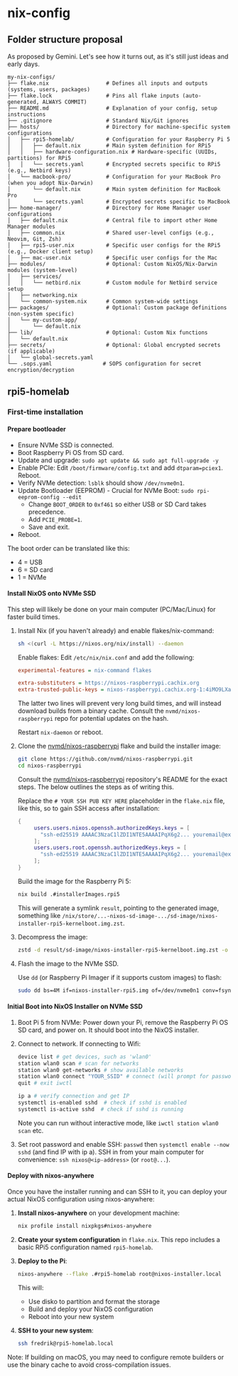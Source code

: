 # nix-config

## Folder structure proposal

As proposed by Gemini. Let's see how it turns out, as it's still just ideas and
early days.

```text
my-nix-configs/
├── flake.nix                  # Defines all inputs and outputs (systems, users, packages)
├── flake.lock                 # Pins all flake inputs (auto-generated, ALWAYS COMMIT)
├── README.md                  # Explanation of your config, setup instructions
├── .gitignore                 # Standard Nix/Git ignores
├── hosts/                     # Directory for machine-specific system configurations
│   ├── rpi5-homelab/          # Configuration for your Raspberry Pi 5
│   │   ├── default.nix        # Main system definition for RPi5
│   │   ├── hardware-configuration.nix # Hardware-specific (UUIDs, partitions) for RPi5
│   │   └── secrets.yaml       # Encrypted secrets specific to RPi5 (e.g., Netbird keys)
│   └── macbook-pro/           # Configuration for your MacBook Pro (when you adopt Nix-Darwin)
│       └── default.nix        # Main system definition for MacBook Pro
│       └── secrets.yaml       # Encrypted secrets specific to MacBook
├── home-manager/              # Directory for Home Manager user configurations
│   ├── default.nix            # Central file to import other Home Manager modules
│   ├── common.nix             # Shared user-level configs (e.g., Neovim, Git, Zsh)
│   ├── rpi5-user.nix          # Specific user configs for the RPi5 (e.g., Docker client setup)
│   ├── mac-user.nix           # Specific user configs for the Mac
├── modules/                   # Optional: Custom NixOS/Nix-Darwin modules (system-level)
│   ├── services/
│   │   └── netbird.nix        # Custom module for Netbird service setup
│   ├── networking.nix
│   └── common-system.nix      # Common system-wide settings
├── packages/                  # Optional: Custom package definitions (non-system specific)
│   └── my-custom-app/
│       └── default.nix
├── lib/                       # Optional: Custom Nix functions
│   └── default.nix
├── secrets/                   # Optional: Global encrypted secrets (if applicable)
│   └── global-secrets.yaml
└── .sops.yaml                # SOPS configuration for secret encryption/decryption
```

## rpi5-homelab

### First-time installation

#### Prepare bootloader

- Ensure NVMe SSD is connected.
- Boot Raspberry Pi OS from SD card.
- Update and upgrade: `sudo apt update && sudo apt full-upgrade -y`
- Enable PCIe: Edit `/boot/firmware/config.txt` and add `dtparam=pciex1`.
  Reboot.
- Verify NVMe detection: `lsblk` should show `/dev/nvme0n1`.
- Update Bootloader (EEPROM) - Crucial for NVMe Boot:
  `sudo rpi-eeprom-config --edit`
  - Change `BOOT_ORDER` to `0xf461` so either USB or SD Card takes precedence.
  - Add `PCIE_PROBE=1`.
  - Save and exit.
- Reboot.

The boot order can be translated like this:

- 4 = USB
- 6 = SD card
- 1 = NVMe

#### Install NixOS onto NVMe SSD

This step will likely be done on your main computer (PC/Mac/Linux) for faster
build times.

1. Install Nix (if you haven't already) and enable flakes/nix-command:

   ```sh
   sh <(curl -L https://nixos.org/nix/install) --daemon
   ```

   Enable flakes: Edit `/etc/nix/nix.conf` and add the following:

   ```ini
   experimental-features = nix-command flakes

   extra-substituters = https://nixos-raspberrypi.cachix.org
   extra-trusted-public-keys = nixos-raspberrypi.cachix.org-1:4iMO9LXa8BqhU+Rpg6LQKiGa2lsNh/j2oiYLNOQ5sPI=
   ```

   The latter two lines will prevent very long build times, and will instead
   download builds from a binary cache. Consult the `nvmd/nixos-raspberrypi`
   repo for potential updates on the hash.

   Restart `nix-daemon` or reboot.

2. Clone the [nvmd/nixos-raspberrypi](https://github.com/nvmd/nixos-raspberrypi)
   flake and build the installer image:

   ```sh
   git clone https://github.com/nvmd/nixos-raspberrypi.git
   cd nixos-raspberrypi
   ```

   Consult the
   [nvmd/nixos-raspberrypi](https://github.com/nvmd/nixos-raspberrypi)
   repository's README for the exact steps. The below outlines the steps as of
   writing this.

   Replace the `# YOUR SSH PUB KEY HERE` placeholder in the `flake.nix` file,
   like this, so to gain SSH access after installation:

   ```nix
   {
        users.users.nixos.openssh.authorizedKeys.keys = [
          "ssh-ed25519 AAAAC3NzaC1lZDI1NTE5AAAAIPqX6g2... youremail@example.com"
        ];
        users.users.root.openssh.authorizedKeys.keys = [
          "ssh-ed25519 AAAAC3NzaC1lZDI1NTE5AAAAIPqX6g2... youremail@example.com"
        ];
   }
   ```

   Build the image for the Raspberry Pi 5:

   ```sh
   nix build .#installerImages.rpi5
   ```

   This will generate a symlink `result`, pointing to the generated image,
   something like
   `/nix/store/...-nixos-sd-image-.../sd-image/nixos-installer-rpi5-kernelboot.img.zst`.

3. Decompress the image:

   ```sh
   zstd -d result/sd-image/nixos-installer-rpi5-kernelboot.img.zst -o nixos-installer-rpi5.img
   ```

4. Flash the image to the NVMe SSD.

   Use `dd` (or Raspberry Pi Imager if it supports custom images) to flash:

   ```sh
   sudo dd bs=4M if=nixos-installer-rpi5.img of=/dev/nvme0n1 conv=fsync status=progress
   ```

#### Initial Boot into NixOS Installer on NVMe SSD

1. Boot Pi 5 from NVMe: Power down your Pi, remove the Raspberry Pi OS SD card,
   and power on. It should boot into the NixOS installer.
2. Connect to network. If connecting to Wifi:

   ```sh
   device list # get devices, such as 'wlan0'
   station wlan0 scan # scan for networks
   station wlan0 get-networks # show available networks
   station wlan0 connect "YOUR_SSID" # connect (will prompt for password)
   quit # exit iwctl

   ip a # verify connection and get IP
   systemctl is-enabled sshd  # check if sshd is enabled
   systemctl is-active sshd  # check if sshd is running
   ```

   Note you can run without interactive mode, like `iwctl station wlan0 scan`
   etc.

3. Set root password and enable SSH: `passwd` then `systemctl enable --now sshd`
   (and find IP with ip a). SSH in from your main computer for convenience:
   `ssh nixos@<ip-address>` (or `root@...`).

#### Deploy with nixos-anywhere

Once you have the installer running and can SSH to it, you can deploy your
actual NixOS configuration using nixos-anywhere:

1. **Install nixos-anywhere** on your development machine:

   ```sh
   nix profile install nixpkgs#nixos-anywhere
   ```

2. **Create your system configuration** in `flake.nix`. This repo includes a
   basic RPi5 configuration named `rpi5-homelab`.

3. **Deploy to the Pi**:

   ```sh
   nixos-anywhere --flake .#rpi5-homelab root@nixos-installer.local
   ```

   This will:
   - Use disko to partition and format the storage
   - Build and deploy your NixOS configuration
   - Reboot into your new system

4. **SSH to your new system**:

   ```sh
   ssh fredrik@rpi5-homelab.local
   ```

Note: If building on macOS, you may need to configure remote builders or use the
binary cache to avoid cross-compilation issues.
